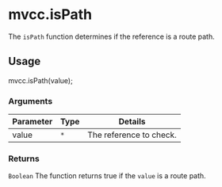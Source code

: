 # mvcc.isPath

The `isPath` function determines if the reference is a route path.

## Usage

mvcc.isPath(value);

### Arguments

| Parameter    | Type       | Details                            |
| ------------ | ---------- | ---------------------------------- |
| value        | `*`        | The reference to check.            |

### Returns

`Boolean` The function returns true if the `value` is a route path.